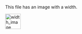 This file has an image with a width.

<img src="https://raw.githubusercontent.com/BurdetteLamar/MarkdownHelper/master/images.png" alt="width_image" width="50" height="50">
